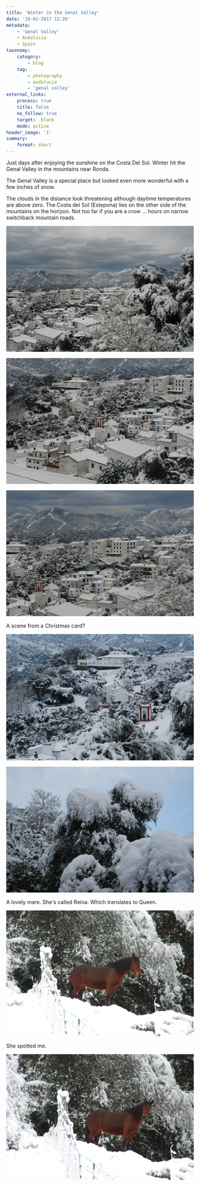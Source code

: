 ```yaml
---
title: 'Winter in the Genal Valley'
date: '19-01-2017 12:20'
metadata:
    - 'Genal Valley'
    - Andalucia
    - Spain
taxonomy:
    category:
        - blog
    tag:
        - photography
        - andalucia
        - 'genal valley'
external_links:
    process: true
    title: false
    no_follow: true
    target: _blank
    mode: active
header_image: '1'
summary:
    format: short
---
```


Just days after enjoying the sunshine on the Costa Del Sol. 
Winter hit the Genal Valley in the mountains near Ronda.

The Genal Valley is a special place but looked even more wonderful with a few inches of snow.

The clouds in the distance look threatening although daytime temperatures are above zero.
The Costa del Sol (Estepona) lies on the other side of the mountains on the horizon.
Not too far if you are a crow ... hours on narrow switchback mountain roads.


![](DSC_0350.jpg)

![](DSC_0346.jpg)

![](DSC_0347.jpg)

A scene from a Christmas card?

![](DSC_0331.jpg)

![](DSC_0336.jpg)

A lovely mare. She's called Reina. Which translates to Queen.

![](DSC_0351.jpg)

She spotted me. 

![](DSC_0352.jpg)